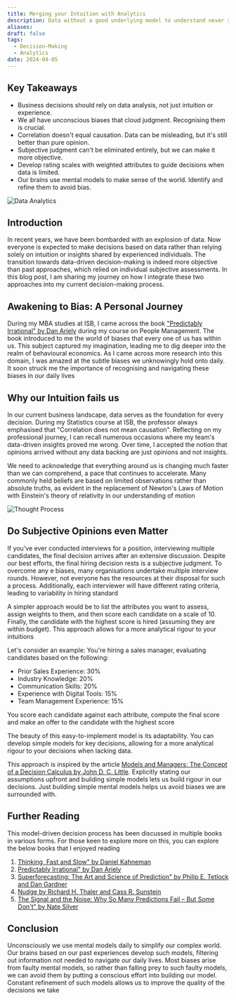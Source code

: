 ```yaml
---
title: Merging your Intuition with Analytics
description: Data without a good underlying model to understand never succeeds. Understand how to develop a mental model for your intituion
aliases: 
draft: false
tags:
  - Decision-Making
  - Analytics
date: 2024-04-05
---
```


## Key Takeaways

- Business decisions should rely on data analysis, not just intuition or experience.
- We all have unconscious biases that cloud judgment. Recognising them is crucial.
- Correlation doesn't equal causation. Data can be misleading, but it's still better than pure opinion.
- Subjective judgment can't be eliminated entirely, but we can make it more objective.
- Develop rating scales with weighted attributes to guide decisions when data is limited.
- Our brains use mental models to make sense of the world. Identify and refine them to avoid bias.

![Data Analytics](https://i.imgur.com/QQfGp5A.png)

## Introduction
In recent years, we have been bombarded with an explosion of data. Now everyone is expected to make decisions based on data rather than relying solely on intuition or insights shared by experienced individuals. The transition towards data-driven decision-making is indeed more objective than past approaches, which relied on individual subjective assessments. In this blog post, I am sharing my journey on how I integrate these two approaches into my current decision-making process.


## Awakening to Bias: A Personal Journey

During my MBA studies at ISB, I came across the book ["Predictably Irrational" by Dan Ariely](https://amzn.to/492HT2M) during my course on People Management. The book introduced to me the world of biases that every one of us has within us. This subject captured my imagination, leading me to dig deeper into the realm of behavioural economics. As I came across more research into this domain, I was amazed at the subtle biases we unknowingly hold onto daily. It soon struck me the importance of recognising and navigating these biases in our daily lives



## Why our Intuition fails us

In our current business landscape, data serves as the foundation for every decision. During my Statistics course at ISB, the professor always emphasised that "Correlation does not mean causation". Reflecting on my professional journey, I can recall numerous occasions where my team's data-driven insights proved me wrong. Over time, I accepted the notion that opinions arrived without any data backing are just opinions and not insights.

We need to acknowledge that everything around us is changing much faster than we can comprehend, a pace that continues to accelerate. Many commonly held beliefs are based on limited observations rather than absolute truths, as evident in the replacement of Newton's Laws of Motion with Einstein's theory of relativity in our understanding of motion


![Thought Process](https://i.imgur.com/sUl7irm.png)

## Do Subjective Opinions even Matter

If you've ever conducted interviews for a position, interviewing multiple candidates, the final decision arrives after an extensive discussion. Despite our best efforts, the final hiring decision rests is a subjective judgment. To overcome any e biases, many organisations undertake multiple interview rounds. However, not everyone has the resources at their disposal for such a process. Additionally, each interviewer will have different rating criteria, leading to variability in hiring standard

A simpler approach would be to list the attributes you want to assess, assign weights to them, and then score each candidate on a scale of 10. Finally, the candidate with the highest score is hired (assuming they are within budget). This approach allows for a more analytical rigour to your intuitions

Let's consider an example: You're hiring a sales manager, evaluating candidates based on the following:

- Prior Sales Experience: 30%
- Industry Knowledge: 20%
- Communication Skills: 20%
- Experience with Digital Tools: 15%
- Team Management Experience: 15%

You score each candidate against each attribute, compute the final score and make an offer to the candidate with the highest score

The beauty of this easy-to-implement model is its adaptability. You can develop simple models for key decisions, allowing for a more analytical rigour to your decisions when lacking data.

This approach is inspired by the article [Models and Managers: The Concept of a Decision Calculus by John D. C. Little](https://pubsonline.informs.org/doi/epdf/10.1287/mnsc.16.8.B466). Explicitly stating our assumptions upfront and building simple models lets us build rigour in our decisions. Just building simple mental models helps us avoid biases we are surrounded with.

## Further Reading

This model-driven decision process has been discussed in multiple books in various forms. For those keen to explore more on this, you can explore the below books that I enjoyed reading

1. [Thinking, Fast and Slow" by Daniel Kahneman](https://amzn.to/43lTfOt)
2. [Predictably Irrational" by Dan Ariely](https://amzn.to/492HT2M)
3. [Superforecasting: The Art and Science of Prediction" by Philip E. Tetlock and Dan Gardner](https://amzn.to/4akNzXb)
4. [Nudge by Richard H. Thaler and Cass R. Sunstein](https://amzn.to/49YDf7f)
5. [The Signal and the Noise: Why So Many Predictions Fail – But Some Don't" by Nate Silver](https://amzn.to/4ckfxUF)

## **Conclusion**

Unconsciously we use mental models daily to simplify our complex world. Our brains based on our past experiences develop such models, filtering out information not needed to navigate our daily lives. Most biases arise from faulty mental models, so rather than falling prey to such faulty models, we can avoid them by putting a conscious effort into building our model. Constant refinement of such models allows us to improve the quality of the decisions we take
